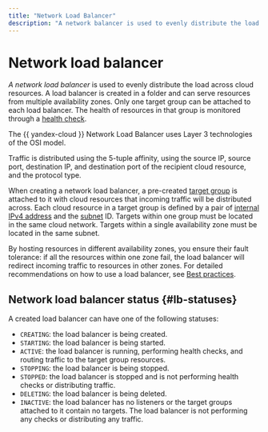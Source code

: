 ```yaml
---
title: "Network Load Balancer"
description: "A network balancer is used to evenly distribute the load across cloud resources. The balancer is created in the directory and can serve resources from multiple availability zones. The Yandex.Cloud network balancer operates at the 4th level of the OSI network model. 3rd level to speed up packet processing. "
---
```


# Network load balancer

*A network load balancer* is used to evenly distribute the load across cloud resources. A load balancer is created in a folder and can serve resources from multiple availability zones. Only one target group can be attached to each load balancer. The health of resources in that group is monitored through a [health check](health-check.md).

The {{ yandex-cloud }} Network Load Balancer uses Layer 3 technologies of the OSI model. 

Traffic is distributed using the 5-tuple affinity, using the source IP, source port, destination IP, and destination port of the recipient cloud resource, and the protocol type.

When creating a network load balancer, a pre-created [target group](target-resources.md) is attached to it with cloud resources that incoming traffic will be distributed across. Each cloud resource in a target group is defined by a pair of  [internal IPv4 address](../../vpc/concepts/address.md) and the [subnet](../../vpc/concepts/network.md#subnet) ID. Targets within one group must be located in the same cloud network. Targets within a single availability zone must be located in the same subnet.

By hosting resources in different availability zones, you ensure their fault tolerance: if all the resources within one zone fail, the load balancer will redirect incoming traffic to resources in other zones. For detailed recommendations on how to use a load balancer, see [Best practices](../best-practices.md).

## Network load balancer status {#lb-statuses}

A created load balancer can have one of the following statuses:

* `CREATING`: the load balancer is being created.
* `STARTING`: the load balancer is being started.
* `ACTIVE`: the load balancer is running, performing health checks, and routing traffic to the target group resources.
* `STOPPING`: the load balancer is being stopped.
* `STOPPED`: the load balancer is stopped and is not performing health checks or distributing traffic.
* `DELETING`: the load balancer is being deleted.
* `INACTIVE`: the load balancer has no listeners or the target groups attached to it contain no targets. The load balancer is not performing any checks or distributing any traffic.

